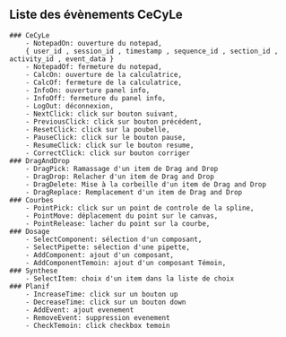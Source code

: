 ## Liste des évènements CeCyLe
	### CeCyLe
		- NotepadOn: ouverture du notepad,
		{ user_id , session_id , timestamp , sequence_id , section_id , activity_id , event_data }
		- NotepadOf: fermeture du notepad,
		- CalcOn: ouverture de la calculatrice,
		- CalcOf: fermeture de la calculatrice,
		- InfoOn: ouverture panel info,
		- InfoOff: fermeture du panel info,
		- LogOut: déconnexion,
		- NextClick: click sur bouton suivant,
		- PreviousClick: click sur bouton précédent,
		- ResetClick: click sur la poubelle,
		- PauseClick: click sur le bouton pause,
		- ResumeClick: click sur le bouton resume,
		- CorrectClick: click sur bouton corriger
	### DragAndDrop
		- DragPick: Ramassage d'un item de Drag and Drop
		- DragDrop: Relacher d'un item de Drag and Drop
		- DragDelete: Mise à la corbeille d'un item de Drag and Drop
		- DragReplace: Remplacement d'un item de Drag and Drop
	### Courbes
		- PointPick: click sur un point de controle de la spline,
		- PointMove: déplacement du point sur le canvas,
		- PointRelease: lacher du point sur la courbe,
	### Dosage
		- SelectComponent: sélection d'un composant,
		- SelectPipette: sélection d'une pipette,
		- AddComponent: ajout d'un composant,
		- AddComponentTemoin: ajout d'un composant Témoin,
	### Synthese
		- SelectItem: choix d'un item dans la liste de choix
	### Planif
		- IncreaseTime: click sur un bouton up
		- DecreaseTime: click sur un bouton down
		- AddEvent: ajout evenement
		- RemoveEvent: suppression evenement
		- CheckTemoin: click checkbox temoin
	
